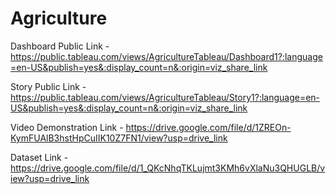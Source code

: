 # Agriculture

Dashboard Public Link - https://public.tableau.com/views/AgricultureTableau/Dashboard1?:language=en-US&publish=yes&:display_count=n&:origin=viz_share_link

Story Public Link - https://public.tableau.com/views/AgricultureTableau/Story1?:language=en-US&publish=yes&:display_count=n&:origin=viz_share_link

Video Demonstration Link - https://drive.google.com/file/d/1ZREOn-KymFUAlB3hstHpCuIIK10Z7FN1/view?usp=drive_link

Dataset Link - https://drive.google.com/file/d/1_QKcNhqTKLujmt3KMh6vXlaNu3QHUGLB/view?usp=drive_link
